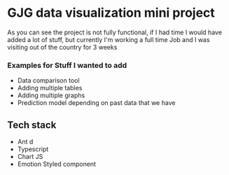 # GJG data visualization mini project

As you can see the project is not fully functional, if I had time I would have added a lot of stuff, but currently I'm working a full time Job and I was visiting out of the country for 3 weeks

### Examples for Stuff I wanted to add

- Data comparison tool
- Adding multiple tables
- Adding multiple graphs
- Prediction model depending on past data that we have

## Tech stack

- Ant d
- Typescript
- Chart JS
- Emotion Styled component

